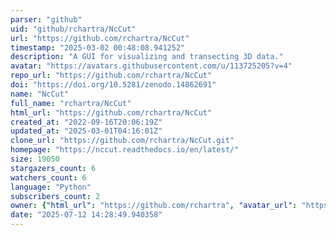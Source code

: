 ```yaml
---
parser: "github"
uid: "github/rchartra/NcCut"
url: "https://github.com/rchartra/NcCut"
timestamp: "2025-03-02 00:48:08.941252"
description: "A GUI for visualizing and transecting 3D data."
avatar: "https://avatars.githubusercontent.com/u/113725205?v=4"
repo_url: "https://github.com/rchartra/NcCut"
doi: "https://doi.org/10.5281/zenodo.14862691"
name: "NcCut"
full_name: "rchartra/NcCut"
html_url: "https://github.com/rchartra/NcCut"
created_at: "2022-09-16T20:06:19Z"
updated_at: "2025-03-01T04:16:01Z"
clone_url: "https://github.com/rchartra/NcCut.git"
homepage: "https://nccut.readthedocs.io/en/latest/"
size: 19050
stargazers_count: 6
watchers_count: 6
language: "Python"
subscribers_count: 2
owner: {"html_url": "https://github.com/rchartra", "avatar_url": "https://avatars.githubusercontent.com/u/113725205?v=4", "login": "rchartra", "type": "User"}
date: "2025-07-12 14:28:49.940358"
---
```

